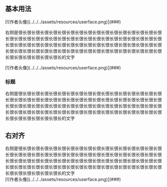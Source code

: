 ## 基本用法

<aside class="doc-demo">

<div class="x-imagetext">

<div class="x-imagetext-image">[![作者头像](../../../assets/resources/userface.png)](###)</div>

<div class="x-imagetext-text">

右侧是很长很长很长很长很长很长很长很长很长很长很长很长很长很长很长很长很长很长很长很长很长很长很长很长很长很长很长很长很长很长很长很长很长很长很长很长很长很长很长很长很长很长很长很长很长很长很长很长很长很长很长很长很长很长很长很长很长很长很长很长很长很长很长很长很长很长很长很长很长很长很长很长很长很长很长很长很长的文字

</div>

</div>

</aside>

<aside class="doc-demo">

<div class="x-imagetext">

<div class="x-imagetext-image">[![作者头像](../../../assets/resources/userface.png)](###)</div>

<div class="x-imagetext-text">

### 标题

右侧是很长很长很长很长很长很长很长很长很长很长很长很长很长很长很长很长很长很长很长很长很长很长很长很长很长很长很长很长很长很长很长很长很长很长很长很长很长很长很长很长很长很长很长很长很长很长很长很长很长很长很长很长很长很长很长很长很长很长很长很长很长很长很长很长很长很长很长很长很长很长很长很长很长很长很长很长很长的文字

</div>

</div>

</aside>

## 右对齐

<aside class="doc-demo">

<div class="x-imagetext">

<div class="x-imagetext-text">右侧是很长很长很长很长很长很长很长很长很长很长很长很长很长很长很长很长很长很长很长很长很长很长很长很长很长很长很长很长很长很长很长很长很长很长很长很长很长很长很长很长很长很长很长很长很长很长很长很长很长很长很长很长很长很长很长很长很长很长很长很长很长很长很长很长很长很长很长很长很长很长很长很长很长很长很长很长很长的文字</div>

<div class="x-imagetext-image">[![作者头像](../../../assets/resources/userface.png)](###)</div>

</div>

</aside>